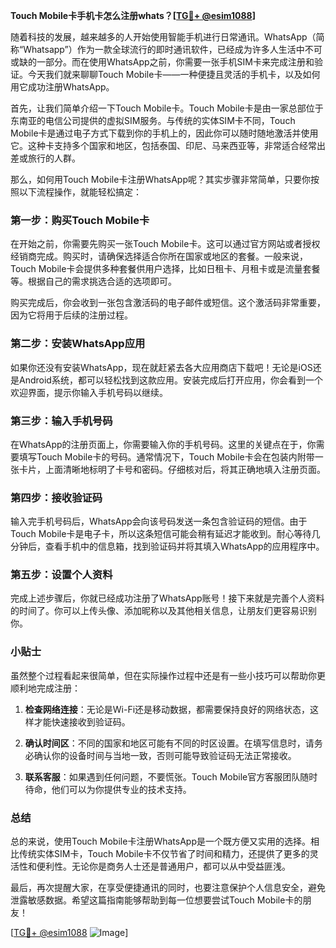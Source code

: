 **Touch Mobile卡手机卡怎么注册whats？[[TG💪+ @esim1088](https://t.me/s/esim1088)]**

随着科技的发展，越来越多的人开始使用智能手机进行日常通讯。WhatsApp（简称“Whatsapp”）作为一款全球流行的即时通讯软件，已经成为许多人生活中不可或缺的一部分。而在使用WhatsApp之前，你需要一张手机SIM卡来完成注册和验证。今天我们就来聊聊Touch Mobile卡——一种便捷且灵活的手机卡，以及如何用它成功注册WhatsApp。

首先，让我们简单介绍一下Touch Mobile卡。Touch Mobile卡是由一家总部位于东南亚的电信公司提供的虚拟SIM服务。与传统的实体SIM卡不同，Touch Mobile卡是通过电子方式下载到你的手机上的，因此你可以随时随地激活并使用它。这种卡支持多个国家和地区，包括泰国、印尼、马来西亚等，非常适合经常出差或旅行的人群。

那么，如何用Touch Mobile卡注册WhatsApp呢？其实步骤非常简单，只要你按照以下流程操作，就能轻松搞定：

### 第一步：购买Touch Mobile卡

在开始之前，你需要先购买一张Touch Mobile卡。这可以通过官方网站或者授权经销商完成。购买时，请确保选择适合你所在国家或地区的套餐。一般来说，Touch Mobile卡会提供多种套餐供用户选择，比如日租卡、月租卡或是流量套餐等。根据自己的需求挑选合适的选项即可。

购买完成后，你会收到一张包含激活码的电子邮件或短信。这个激活码非常重要，因为它将用于后续的注册过程。

### 第二步：安装WhatsApp应用

如果你还没有安装WhatsApp，现在就赶紧去各大应用商店下载吧！无论是iOS还是Android系统，都可以轻松找到这款应用。安装完成后打开应用，你会看到一个欢迎界面，提示你输入手机号码以继续。

### 第三步：输入手机号码

在WhatsApp的注册页面上，你需要输入你的手机号码。这里的关键点在于，你需要填写Touch Mobile卡的号码。通常情况下，Touch Mobile卡会在包装内附带一张卡片，上面清晰地标明了卡号和密码。仔细核对后，将其正确地填入注册页面。

### 第四步：接收验证码

输入完手机号码后，WhatsApp会向该号码发送一条包含验证码的短信。由于Touch Mobile卡是电子卡，所以这条短信可能会稍有延迟才能收到。耐心等待几分钟后，查看手机中的信息箱，找到验证码并将其填入WhatsApp的应用程序中。

### 第五步：设置个人资料

完成上述步骤后，你就已经成功注册了WhatsApp账号！接下来就是完善个人资料的时间了。你可以上传头像、添加昵称以及其他相关信息，让朋友们更容易识别你。

### 小贴士

虽然整个过程看起来很简单，但在实际操作过程中还是有一些小技巧可以帮助你更顺利地完成注册：

1. **检查网络连接**：无论是Wi-Fi还是移动数据，都需要保持良好的网络状态，这样才能快速接收到验证码。
   
2. **确认时间区**：不同的国家和地区可能有不同的时区设置。在填写信息时，请务必确认你的设备时间与当地一致，否则可能导致验证码无法正常接收。

3. **联系客服**：如果遇到任何问题，不要慌张。Touch Mobile官方客服团队随时待命，他们可以为你提供专业的技术支持。

### 总结

总的来说，使用Touch Mobile卡注册WhatsApp是一个既方便又实用的选择。相比传统实体SIM卡，Touch Mobile卡不仅节省了时间和精力，还提供了更多的灵活性和便利性。无论你是商务人士还是普通用户，都可以从中受益匪浅。

最后，再次提醒大家，在享受便捷通讯的同时，也要注意保护个人信息安全，避免泄露敏感数据。希望这篇指南能够帮助到每一位想要尝试Touch Mobile卡的朋友！

[[TG💪+ @esim1088](https://t.me/s/esim1088) ![Image](https://i.postimg.cc/4NQfJmqS/Snipaste-2025-05-13-00-14-12.png)]